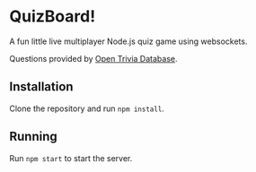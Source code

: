 # QuizBoard!

A fun little live multiplayer Node.js quiz game using websockets.

Questions provided by [Open Trivia Database](https://opentdb.com/).

## Installation

Clone the repository and run `npm install`.

## Running

Run `npm start` to start the server.
